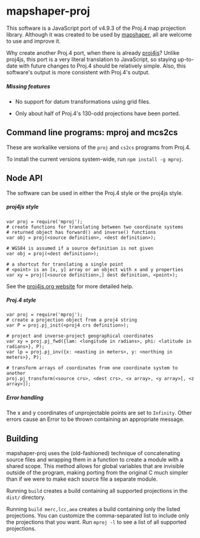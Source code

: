 # mapshaper-proj

This software is a JavaScript port of v4.9.3 of the Proj.4 map projection library. Although it was created to be used by [mapshaper](https://github.com/mbloch/mapshaper), all are welcome to use and improve it.

Why create another Proj.4 port, when there is already [proj4js](https://github.com/proj4js/proj4js)? Unlike proj4js, this port is a very literal translation to JavaScript, so staying up-to-date with future changes to Proj.4 should be relatively simple. Also, this software's output is more consistent with Proj.4's output.

##### Missing features

* No support for datum transformations using grid files.

* Only about half of Proj.4's 130-odd projections have been ported.


## Command line programs: mproj and mcs2cs

These are workalike versions of the `proj` and `cs2cs` programs from Proj.4.

To install the current versions system-wide, run `npm install -g mproj`.


## Node API

The software can be used in either the Proj.4 style or the proj4js style.

##### proj4js style

```
var proj = require('mproj');
# create functions for translating between two coordinate systems
# returned object has forward() and inverse() functions
var obj = proj(<source definition>, <dest definition>);

# WGS84 is assumed if a source definition is not given
var obj = proj(<dest definition>);

# a shortcut for translating a single point
# <point> is an [x, y] array or an object with x and y properties
var xy = proj([<source definition>,] dest definition, <point>);
```

See the [proj4js.org website](http://proj4js.org/) for more detailed help.

##### Proj.4 style

```
var proj = require('mproj');
# create a projection object from a proj4 string
var P = proj.pj_init(<proj4 crs definition>);

# project and inverse-project geographical coordinates
var xy = proj.pj_fwd({lam: <longitude in radians>, phi: <latitude in radians>}, P);
var lp = proj.pj_inv({x: <easting in meters>, y: <northing in meters>}, P);

# transform arrays of coordinates from one coordinate system to another
proj.pj_transform(<source crs>, <dest crs>, <x array>, <y array>[, <z array>]);
```

##### Error handling
The x and y coordinates of unprojectable points are set to `Infinity`. Other errors cause an Error to be thrown containing an appropriate message.


## Building

mapshaper-proj uses the (old-fashioned) technique of concatenating source files and wrapping them in a function to create a  module with a shared scope. This method allows for global variables that are invisible outside of the program, making porting from the original C much simpler than if we were to make each source file a separate module.

Running `build` creates a build containing all supported projections in the `dist/` directory.

Running `build merc,lcc,aea` creates a build containing only the listed projections. You can customize the comma-separated list to include only the projections that you want. Run `mproj -l` to see a list of all supported projections.
